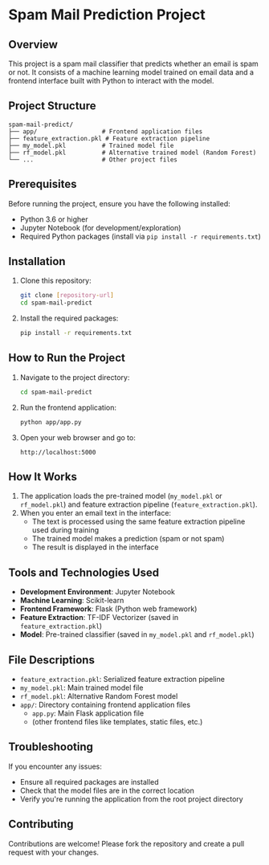 # Spam Mail Prediction Project

## Overview
This project is a spam mail classifier that predicts whether an email is spam or not. It consists of a machine learning model trained on email data and a frontend interface built with Python to interact with the model.

## Project Structure
```
spam-mail-predict/
├── app/                  # Frontend application files
├── feature_extraction.pkl # Feature extraction pipeline
├── my_model.pkl          # Trained model file
├── rf_model.pkl          # Alternative trained model (Random Forest)
└── ...                   # Other project files
```

## Prerequisites
Before running the project, ensure you have the following installed:
- Python 3.6 or higher
- Jupyter Notebook (for development/exploration)
- Required Python packages (install via `pip install -r requirements.txt`)

## Installation
1. Clone this repository:
   ```bash
   git clone [repository-url]
   cd spam-mail-predict
   ```

2. Install the required packages:
   ```bash
   pip install -r requirements.txt
   ```

## How to Run the Project
1. Navigate to the project directory:
   ```bash
   cd spam-mail-predict
   ```

2. Run the frontend application:
   ```bash
   python app/app.py
   ```

3. Open your web browser and go to:
   ```
   http://localhost:5000
   ```

## How It Works
1. The application loads the pre-trained model (`my_model.pkl` or `rf_model.pkl`) and feature extraction pipeline (`feature_extraction.pkl`).
2. When you enter an email text in the interface:
   - The text is processed using the same feature extraction pipeline used during training
   - The trained model makes a prediction (spam or not spam)
   - The result is displayed in the interface

## Tools and Technologies Used
- **Development Environment**: Jupyter Notebook
- **Machine Learning**: Scikit-learn
- **Frontend Framework**: Flask (Python web framework)
- **Feature Extraction**: TF-IDF Vectorizer (saved in `feature_extraction.pkl`)
- **Model**: Pre-trained classifier (saved in `my_model.pkl` and `rf_model.pkl`)

## File Descriptions
- `feature_extraction.pkl`: Serialized feature extraction pipeline
- `my_model.pkl`: Main trained model file
- `rf_model.pkl`: Alternative Random Forest model
- `app/`: Directory containing frontend application files
  - `app.py`: Main Flask application file
  - (other frontend files like templates, static files, etc.)

## Troubleshooting
If you encounter any issues:
- Ensure all required packages are installed
- Check that the model files are in the correct location
- Verify you're running the application from the root project directory

## Contributing
Contributions are welcome! Please fork the repository and create a pull request with your changes.
